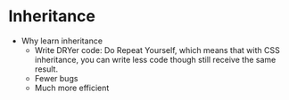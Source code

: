 # Inheritance

- Why learn inheritance
  - Write DRYer code: Do Repeat Yourself, which means that with CSS inheritance, you can write less code though still receive the same result.
  - Fewer bugs
  - Much more efficient
